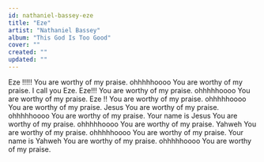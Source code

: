 ```yaml
---
id: nathaniel-bassey-eze
title: "Eze"
artist: "Nathaniel Bassey"
album: "This God Is Too Good"
cover: ""
created: ""
updated: ""
---
```


Eze !!!!!
You are worthy of my praise.
ohhhhhoooo
You are worthy of my praise.
I call you Eze. Eze!!!
You are worthy of my praise.
ohhhhhoooo
You are worthy of my praise.
Eze !!
You are worthy of my praise.
ohhhhhoooo
You are worthy of my praise.
Jesus
You are worthy of my praise.
ohhhhhoooo
You are worthy of my praise.
Your name is Jesus
You are worthy of my praise.
ohhhhhoooo
You are worthy of my praise.
Yahweh
You are worthy of my praise.
ohhhhhoooo
You are worthy of my praise.
Your name is Yahweh
You are worthy of my praise.
ohhhhhoooo
You are worthy of my praise.